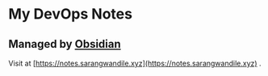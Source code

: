 # My DevOps Notes 
## Managed by [Obsidian](https://obsidian.md)
Visit at [https://notes.sarangwandile.xyz](https://notes.sarangwandile.xyz) 
.
